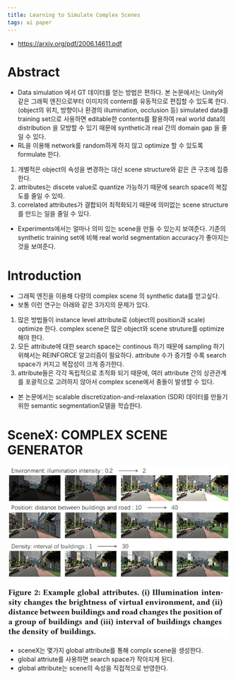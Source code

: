 ```yaml
---
title: Learning to Simulate Complex Scenes
tags: ai paper 
---
```


- https://arxiv.org/pdf/2006.14611.pdf

<!--more-->

# Abstract

- Data simulation 에서 GT 데이터를 얻는 방법은 편하다. 본 논문에서는 Unity와 같은 그래픽 엔진으로부터 이미지의 content를 유동적으로 편집할 수 있도록 한다. (object의 위치, 방향이나 환경의 illumination, occlusion 등) simulated data를 training set으로 사용하면 editable한 contents를 활용하여 real world data의 distribution 을 모방할 수 있기 때문에 synthetic과 real 간의 domain gap 을 줄일 수 있다.
- RL을 이용해 network를 random하게 하지 않고 optimize 할 수 있도록 formulate 한다.
1. 개별적은 object의 속성을 변경하는 대신 scene structure와 같은 큰 구조에 집중한다.
2. attributes는 discete value로 quantize 가능하기 때문에 search space의 복잡도를 줄일 수 있따.
3. correlated attributes가 결합되어 최적화되기 때문에 의미없는 scene structure를 만드는 일을 줄일 수 있다.
- Experiments에서는 얼마나 의미 있는 scene을 만들 수 있는지 보여준다. 기존의 synthetic training set에 비해 real world segmentation accuracy가 좋아지는 것을 보여준다.

# Introduction

- 그래픽 엔진을 이용해 다량의 complex scene 의 synthetic data를 얻고싶다.
- 보통 이런 연구는 아래와 같은 3가지의 문제가 있다.
1. 많은 방법들이 instance level attribute로 (object의 position과 scale) optimize 한다. complex scene은 많은 object와 scene struture를 optimize 해야 한다. 
2. 모든 attribute에 대한 search space는 continous 하기 때문에 sampling 하기 위해서는 REINFORCE 알고리즘이 필요하다. attribute 수가 증가할 수록 search space가 커지고 복잡성이 크게 증가한다.
3. attribute들은 각각 독립적으로 초적화 되기 때문에, 여러 attribute 간의 상관관계를 포괄적으로 고려하지 않아서 complex scene에서 충돌이 발생할 수 있다.
- 본 논문에서는 scalable discretization-and-relaxation (SDR) 데이터를 만들기 위한 semantic segmentation모델을 학습한다.

# SceneX: COMPLEX SCENE GENERATOR

![](../assets/images/21-09-04-paper-2004-14684-sceneX.png)

- sceneX는 몇가지 global attribute를 통해 complx scene을 생성한다.
- global attriute를 사용하면 search space가 작아지게 된다.
- global attribute는 scene의 속성을 직접적으로 반영한다.
